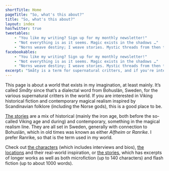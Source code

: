 ```yaml
---
shortTitle: Home
pageTitle: "So, what's this about?"
title: "So, what's this about?"
layout: index
hasTwitter: true
tweetables:
    - "You like my writing? Sign up for my monthly newsletter!"
    - "Not everything is as it seems. Magic exists in the shadows …"
    - "Norns weave destiny; I weave stories. Mystic threads from then to now"
facebookables:
    - "You like my writing? Sign up for my monthly newsletter!"
    - "Not everything is as it seems. Magic exists in the shadows …"
    - "Norns weave destiny; I weave stories. Mystic threads from then to now"
excerpt: "Småty is a term for supernatural critters, and if you're interested in magical realism or Scandinavial folklore, this is a good place to start."
---
```


This page is about a world that exists in my imagination, at least
mainly. It’s called *Småty* since that’s a dialectal word from Bohuslän, Sweden,
for the various supernatural critters in the world. If you are interested in
Viking historical fiction and contemporary magical realism inspired by Scandinavian
folklore (including the Norse gods), this is a good place to be.

[The stories][stories] are a mix of historical (mainly the iron age, both
before the so-called Viking age and during) and contemporary, something in
the magical realism line. They are all set in Sweden, generally with
connection to Bohuslän, which in old times was known as either *Alfheim*
or *Ranrike*. I prefer Ranrike, so that is the term used in my world.

Check out [the characters][characters] (which includes interviews and bios), [the
locations][locations] and their real-world inspiration, or [the stories][stories], which has excerpts of longer works as well as both
microfiction (up to 140 characters) and flash fiction (up to about 1000
words).

[stories]: /stories
[characters]: /characters
[locations]: /locations
